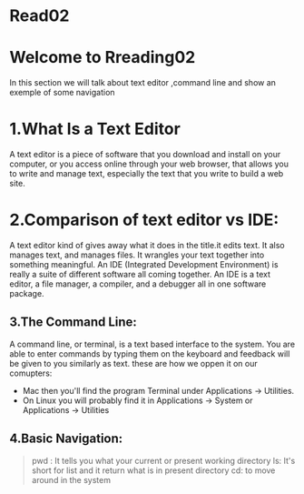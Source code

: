 # Read02
# Welcome to Rreading02

In this section we will talk about text editor ,command line and show an exemple of some navigation 

# 1.What Is a Text Editor 
A text editor is a piece of software that you download and install on
your computer, or you access online through your web browser, that
allows you to write and manage text, especially the text that you write
to build a web site. 

# 2.Comparison of text editor vs IDE:
A text editor kind of gives away what it does in the title.it edits text.
It also manages text, and manages files. It wrangles your text together into something meaningful.
An IDE (Integrated Development Environment) is really a suite of
different software all coming together. An IDE is a text editor, a file
manager, a compiler, and a debugger all in one software package.

## 3.The Command Line:
A command line, or terminal, is a text based interface to the system. You are able to enter commands by
typing them on the keyboard and feedback will be given to you similarly as text.
these are how we oppen it on our comupters:
- Mac then you'll find the program Terminal under Applications -> Utilities. 
- On Linux  you will probably find it in Applications -> System or Applications -> Utilities


## 4.Basic Navigation:

> pwd : It tells you what your current or present working directory
> ls: It's short for list and it return what is in present directory 
> cd: to move around in the system 



